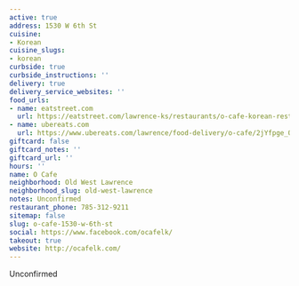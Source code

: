 ```yaml
---
active: true
address: 1530 W 6th St
cuisine:
- Korean
cuisine_slugs:
- korean
curbside: true
curbside_instructions: ''
delivery: true
delivery_service_websites: ''
food_urls:
- name: eatstreet.com
  url: https://eatstreet.com/lawrence-ks/restaurants/o-cafe-korean-restaurant
- name: ubereats.com
  url: https://www.ubereats.com/lawrence/food-delivery/o-cafe/2jYfpge_Q3KHWBolkq_3UA
giftcard: false
giftcard_notes: ''
giftcard_url: ''
hours: ''
name: O Cafe
neighborhood: Old West Lawrence
neighborhood_slug: old-west-lawrence
notes: Unconfirmed
restaurant_phone: 785-312-9211
sitemap: false
slug: o-cafe-1530-w-6th-st
social: https://www.facebook.com/ocafelk/
takeout: true
website: http://ocafelk.com/
---
```


Unconfirmed